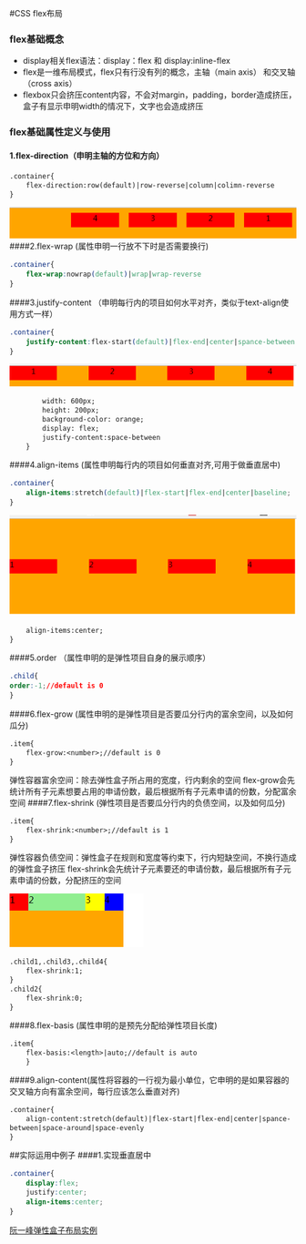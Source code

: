 #CSS  flex布局
### flex基础概念
- display相关flex语法：display：flex 和 display:inline-flex
- flex是一维布局模式，flex只有行没有列的概念，主轴（main axis） 和交叉轴（cross axis）
- flexbox只会挤压content内容，不会对margin，padding，border造成挤压，盒子有显示申明width的情况下，文字也会造成挤压
### flex基础属性定义与使用
#### 1.flex-direction（申明主轴的方位和方向）
```
.container{
	flex-direction:row(default)|row-reverse|column|colimn-reverse
}
```

![av](img/flex-direction.jpg)
####2.flex-wrap  (属性申明一行放不下时是否需要换行)
```css
.container{
	flex-wrap:nowrap(default)|wrap|wrap-reverse
}
```
####3.justify-content （申明每行内的项目如何水平对齐，类似于text-align使用方式一样）
```css
.container{
	justify-content:flex-start(default)|flex-end|center|spance-between|space-around|space-evenly;
}
```
![](img/justify-content.png)

```.container{
		width: 600px;
		height: 200px;
		background-color: orange;
		display: flex;
		justify-content:space-between
	}
```
####4.align-items (属性申明每行内的项目如何垂直对齐,可用于做垂直居中)

```css
.container{
	align-items:stretch(default)|flex-start|flex-end|center|baseline;
}
```
![](img/align-items.png)

```.container{
	align-items:center;
}
```
####5.order （属性申明的是弹性项目自身的展示顺序）
```css
.child{
order:-1;//default is 0 
}

```
####6.flex-grow (属性申明的是弹性项目是否要瓜分行内的富余空间，以及如何瓜分)
```
.item{
	flex-grow:<number>;//default is 0 
}
```

弹性容器富余空间：除去弹性盒子所占用的宽度，行内剩余的空间
flex-grow会先统计所有子元素想要占用的申请份数，最后根据所有子元素申请的份数，分配富余空间
####7.flex-shrink (弹性项目是否要瓜分行内的负债空间，以及如何瓜分)
```
.item{
	flex-shrink:<number>;//default is 1
}
```

弹性容器负债空间：弹性盒子在规则和宽度等约束下，行内短缺空间，不换行造成的弹性盒子挤压
flex-shrink会先统计子元素要还的申请份数，最后根据所有子元素申请的份数，分配挤压的空间

![](img/flex-shrink.jpg)

```
.child1,.child3,.child4{
	flex-shrink:1;
}
.child2{
	flex-shrink:0;
}
```
####8.flex-basis (属性申明的是预先分配给弹性项目长度)
```
.item{
	flex-basis:<length>|auto;//default is auto
	}
```
####9.align-content(属性将容器的一行视为最小单位，它申明的是如果容器的交叉轴方向有富余空间，每行应该怎么垂直对齐)
```
.container{
	align-content:stretch(default)|flex-start|flex-end|center|spance-between|space-around|space-evenly
}
```

##实际运用中例子
####1.实现垂直居中
```css
.container{
	display:flex;
	justify:center;
	align-items:center;
}

```

[阮一峰弹性盒子布局实例](http://www.ruanyifeng.com/blog/2015/07/flex-examples.html)
